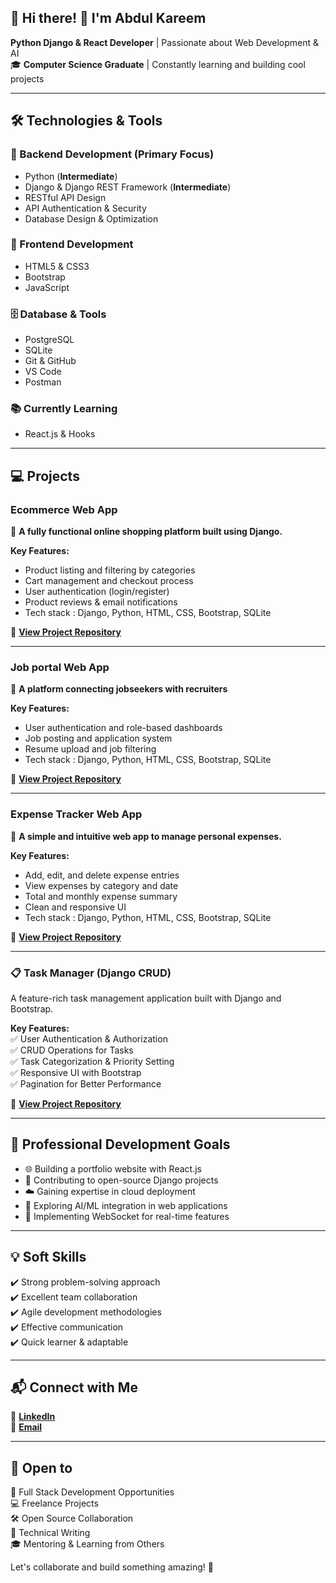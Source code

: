 ## **🚀 Hi there! 👋 I'm Abdul Kareem**  
**Python Django & React Developer** | Passionate about Web Development & AI  
🎓 **Computer Science Graduate** | Constantly learning and building cool projects  

---

## **🛠️ Technologies & Tools**  

### **🔹 Backend Development (Primary Focus)**  
- Python (**Intermediate**)  
- Django & Django REST Framework (**Intermediate**)  
- RESTful API Design  
- API Authentication & Security  
- Database Design & Optimization  

### **🎨 Frontend Development**  
- HTML5 & CSS3  
- Bootstrap  
- JavaScript 

### **🗄️ Database & Tools**  
- PostgreSQL  
- SQLite  
- Git & GitHub  
- VS Code  
- Postman  

### **📚 Currently Learning**  
- React.js & Hooks  

---

## **💻 Projects**  

### **Ecommerce Web App**  
🚀 **A fully functional online shopping platform built using Django.**  

**Key Features:**  
- Product listing and filtering by categories
- Cart management and checkout process 
- User authentication (login/register)
- Product reviews & email notifications
- Tech stack : Django, Python, HTML, CSS, Bootstrap, SQLite

🔗 **[View Project Repository](https://github.com/AbdulKareem-M/Ecommerce-project.git)** 

---

### **Job portal Web App**  
🚀 **A platform connecting jobseekers with recruiters**  

**Key Features:**  
- User authentication and role-based dashboards
- Job posting and application system 
- Resume upload and job filtering
- Tech stack : Django, Python, HTML, CSS, Bootstrap, SQLite

🔗 **[View Project Repository](https://github.com/AbdulKareem-M/JobConnect.git)** 

---

### **Expense Tracker Web App**  
🚀 **A simple and intuitive web app to manage personal expenses.**  

**Key Features:**  
- Add, edit, and delete expense entries
- View expenses by category and date 
- Total and monthly expense summary
- Clean and responsive UI
- Tech stack : Django, Python, HTML, CSS, Bootstrap, SQLite

🔗 **[View Project Repository](https://github.com/AbdulKareem-M/Expsense_Tracker.git)** 

---

### **📋 Task Manager (Django CRUD)**  
A feature-rich task management application built with Django and Bootstrap.  

**Key Features:**  
✅ User Authentication & Authorization  
✅ CRUD Operations for Tasks  
✅ Task Categorization & Priority Setting  
✅ Responsive UI with Bootstrap  
✅ Pagination for Better Performance  

🔗 **[View Project Repository](https://github.com/AbdulKareem-M/To-Do-App-Project.git)**  

---


## **🎯 Professional Development Goals**  
- 🌐 Building a portfolio website with React.js  
- 🎯 Contributing to open-source Django projects  
- ☁️ Gaining expertise in cloud deployment  
- 🤖 Exploring AI/ML integration in web applications  
- 🔄 Implementing WebSocket for real-time features  

---

## **💡 Soft Skills**  
✔️ Strong problem-solving approach  
✔️ Excellent team collaboration  
✔️ Agile development methodologies  
✔️ Effective communication  
✔️ Quick learner & adaptable  

---

## **📬 Connect with Me**  
📌 **[LinkedIn](https://www.linkedin.com/in/abdu1kareem)**  
📧 **[Email](mailto:abdulkareemyuseph@gmail.com)**  

---

## **🚀 Open to**  
💼 Full Stack Development Opportunities  
💻 Freelance Projects  
🛠 Open Source Collaboration  
📝 Technical Writing  
🎓 Mentoring & Learning from Others  

Let's collaborate and build something amazing! 🚀  